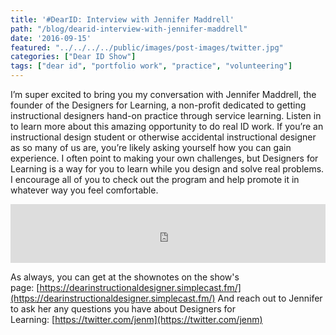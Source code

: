 ```yaml
---
title: '#DearID: Interview with Jennifer Maddrell'
path: "/blog/dearid-interview-with-jennifer-maddrell"
date: '2016-09-15'
featured: "../../../../public/images/post-images/twitter.jpg"
categories: ["Dear ID Show"]
tags: ["dear id", "portfolio work", "practice", "volunteering"]
---
```


I’m super excited to bring you my conversation with Jennifer Maddrell, the founder of the Designers for Learning, a non-profit dedicated to getting instructional designers hand-on practice through service learning. Listen in to learn more about this amazing opportunity to do real ID work. If you’re an instructional design student or otherwise accidental instructional designer as so many of us are, you’re likely asking yourself how you can gain experience. I often point to making your own challenges, but Designers for Learning is a way for you to learn while you design and solve real problems. I encourage all of you to check out the program and help promote it in whatever way you feel comfortable.

<iframe src="https://simplecast.com/e/44899?style=medium-light" width="100%" height="94px" frameborder="0" scrolling="no" seamless=""></iframe>

As always, you can get at the shownotes on the show's page: [https://dearinstructionaldesigner.simplecast.fm/](https://dearinstructionaldesigner.simplecast.fm/) And reach out to Jennifer to ask her any questions you have about Designers for Learning: [https://twitter.com/jenm](https://twitter.com/jenm)
